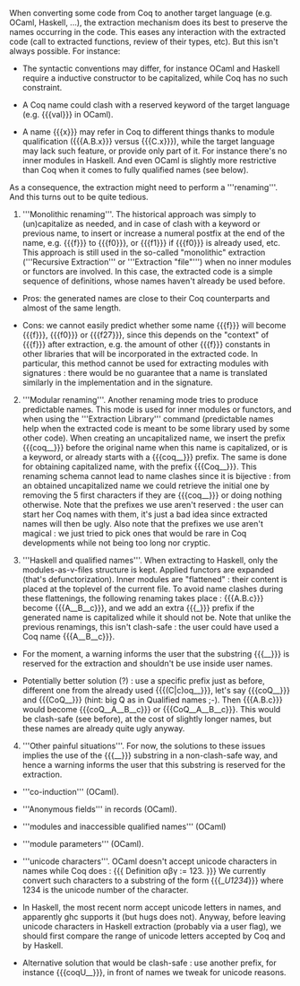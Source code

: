 When converting some code from Coq to another target language (e.g. OCaml, Haskell, ...), the extraction mechanism does its best to preserve the names occurring in the code. This eases any interaction with the extracted code (call to extracted functions, review of their types, etc). But this isn't always possible. For instance:

 * The syntactic conventions may differ, for instance OCaml and Haskell require a inductive constructor to be capitalized, while Coq has no such constraint.

 * A Coq name could clash with a reserved keyword of the target language (e.g. {{{val}}} in OCaml).

 * A name {{{x}}} may refer in Coq to different things thanks to module qualification ({{{A.B.x}}} versus {{{C.x}}}), while the target language may lack such feature, or provide only part of it. For instance there's no inner modules in Haskell. And even OCaml is slightly more restrictive than Coq when it comes to fully qualified names (see below).

As a consequence, the extraction might need to perform a '''renaming'''. And this turns out to be quite tedious.

 1. '''Monolithic renaming'''. The historical approach was simply to (un)capitalize as needed, and in case of clash with a keyword or previous name, to insert or increase a numeral postfix at the end of the name, e.g. {{{f}}} to {{{f0}}}, or {{{f1}}} if {{{f0}}} is already used, etc. This approach is still used in the so-called "monolithic" extraction ('''Recursive Extraction''' or '''Extraction "file"''') when no inner modules or functors are involved. In this case, the extracted code is a simple sequence of definitions, whose names haven't already be used before.

  * Pros: the generated names are close to their Coq counterparts and almost of the same length.

  * Cons: we cannot easily predict whether some name {{{f}}} will become {{{f}}}, {{{f0}}} or {{{f27}}}, since this depends on the "context" of {{{f}}} after extraction, e.g. the amount of other {{{f}}} constants in other libraries that will be incorporated in the extracted code. In particular, this method cannot be used for extracting modules with signatures : there would be no guarantee that a name is translated similarly in the implementation and in the signature. 

 2. '''Modular renaming'''. Another renaming mode tries to produce predictable names. This mode is used for inner modules or functors, and when using the '''Extraction Library''' command (predictable names help when the extracted code is meant to be some library used by some other code).  When creating an uncapitalized name, we insert the prefix {{{coq__}}} before the original name when this name is capitalized, or is a keyword, or already starts with a {{{coq__}}} prefix. The same is done for obtaining capitalized name, with the prefix {{{Coq__}}}.  This renaming schema cannot lead to name clashes since it is bijective : from an obtained uncapitalized name we could retrieve the initial one by removing the 5 first characters if they are {{{coq__}}} or doing nothing otherwise. Note that the prefixes we use aren't reserved : the user can start her Coq names with them, it's just a bad idea since extracted names will then be ugly. Also note that the prefixes we use aren't magical : we just tried to pick ones that would be rare in Coq developments while not being too long nor cryptic. 

 3. '''Haskell and qualified names'''. When extracting to Haskell, only the modules-as-v-files structure is kept. Applied functors are expanded (that's defunctorization). Inner modules are "flattened" : their content is placed at the toplevel of the current file. To avoid name clashes during these flattenings, the following renaming takes place : {{{A.B.c}}} become {{{A__B__c}}}, and we add an extra {{{_}}} prefix if the generated name is capitalized while it should not be. Note that unlike the previous renamings, this isn't clash-safe : the user could have used a Coq name {{{A__B__c}}}.

  * For the moment, a warning informs the user that the substring {{{__}}} is reserved for the extraction and shouldn't be use inside user names.

  * Potentially better solution (?) : use a specific prefix just as before, different one from the already used {{{(C|c)oq__}}}, let's say {{{coQ__}}} and {{{CoQ__}}} (hint: big Q as in Qualified names ;-). Then {{{A.B.c}}} would become {{{coQ__A__B__c}}} or {{{CoQ__A__B__c}}}. This would be clash-safe (see before), at the cost of slightly longer names, but these names are already quite ugly anyway.

 4. '''Other painful situations'''. For now, the solutions to these issues implies the use of the {{{__}}} substring in a non-clash-safe way, and hence a warning informs the user that this substring is reserved for the extraction.

  * '''co-induction''' (OCaml). 

  * '''Anonymous fields''' in records (OCaml).

  * '''modules and inaccessible qualified names''' (OCaml)

  * '''module parameters''' (OCaml).

  * '''unicode characters'''. OCaml doesn't accept unicode characters in names while Coq does : {{{ Definition αβγ := 123. }}}
  We currently convert such characters to a substring of the form {{{__U1234_}}} where 1234 is the unicode number of the character.

   * In Haskell, the most recent norm accept unicode letters in names, and apparently ghc supports it (but hugs does not). Anyway, before leaving unicode characters in Haskell extraction (probably via a user flag), we should first compare the range of unicode letters accepted by Coq and by Haskell.

   * Alternative solution that would be clash-safe : use another prefix, for instance {{{coqU__}}}, in front of names we tweak for unicode reasons.
